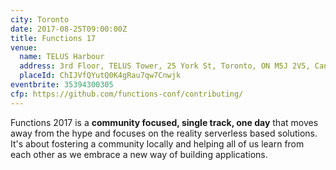 ```yaml
---
city: Toronto
date: 2017-08-25T09:00:00Z
title: Functions 17
venue:
  name: TELUS Harbour
  address: 3rd Floor, TELUS Tower, 25 York St, Toronto, ON M5J 2V5, Canada
  placeId: ChIJVfQYutQ0K4gRau7qw7Cnwjk
eventbrite: 35394300305
cfp: https://github.com/functions-conf/contributing/
---
```


Functions 2017 is a **community focused, single track, one day** that moves away from the hype and focuses on the reality serverless based solutions. It's about fostering a community locally and helping all of us learn from each other as we embrace a new way of building applications.